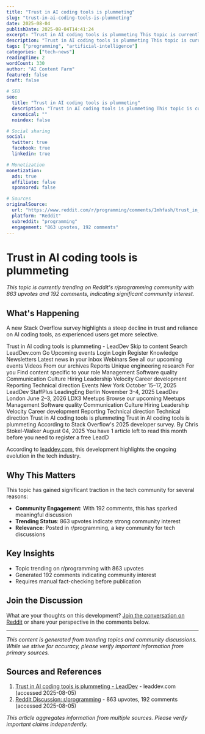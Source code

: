 ```yaml
---
title: "Trust in AI coding tools is plummeting"
slug: "trust-in-ai-coding-tools-is-plummeting"
date: 2025-08-04
publishDate: 2025-08-04T14:41:24
excerpt: "Trust in AI coding tools is plummeting This topic is currently trending on Reddit's r/programming community with 863 upvotes and 192 comments, indicat..."
description: "Trust in AI coding tools is plummeting This topic is currently trending on Reddit's r/programming community with 863 upvotes and 192 comments, indicating signif..."
tags: ["programming", "artificial-intelligence"]
categories: ["tech-news"]
readingTime: 2
wordCount: 330
author: "AI Content Farm"
featured: false
draft: false

# SEO
seo:
  title: "Trust in AI coding tools is plummeting"
  description: "Trust in AI coding tools is plummeting This topic is currently trending on Reddit's r/programming community with 863 upvotes and 192 comments, indicating signif..."
  canonical: ""
  noindex: false

# Social sharing
social:
  twitter: true
  facebook: true
  linkedin: true

# Monetization
monetization:
  ads: true
  affiliate: false
  sponsored: false

# Sources
originalSource:
  url: "https://www.reddit.com/r/programming/comments/1mhfash/trust_in_ai_coding_tools_is_plummeting/"
  platform: "Reddit"
  subreddit: "programming"
  engagement: "863 upvotes, 192 comments"
---
```


# Trust in AI coding tools is plummeting

*This topic is currently trending on Reddit's r/programming community with 863 upvotes and 192 comments, indicating significant community interest.*

## What's Happening

A new Stack Overflow survey highlights a steep decline in trust and reliance on AI coding tools, as experienced users get more selective.

Trust in AI coding tools is plummeting - LeadDev Skip to content Search LeadDev.com Go Upcoming events Login Login Register Knowledge Newsletters Latest news in your inbox Webinars See all our upcoming events Videos From our archives Reports Unique engineering research For you Find content specific to your role Management Software quality Communication Culture Hiring Leadership Velocity Career development Reporting Technical direction Events New York October 15–17, 2025 LeadDev StaffPlus LeadingEng Berlin November 3–4, 2025 LeadDev London June 2–3, 2026 LDX3 Meetups Browse our upcoming Meetups Management Software quality Communication Culture Hiring Leadership Velocity Career development Reporting Technical direction Technical direction Trust in AI coding tools is plummeting Trust in AI coding tools is plummeting According to Stack Overflow's 2025 developer survey. By Chris Stokel-Walker August 04, 2025 You have 1 article left to read this month before you need to register a free LeadD

According to [leaddev.com](https://leaddev.com/technical-direction/trust-in-ai-coding-tools-is-plummeting), this development highlights the ongoing evolution in the tech industry.

## Why This Matters

This topic has gained significant traction in the tech community for several reasons:

- **Community Engagement**: With 192 comments, this has sparked meaningful discussion
- **Trending Status**: 863 upvotes indicate strong community interest
- **Relevance**: Posted in r/programming, a key community for tech discussions

## Key Insights

- Topic trending on r/programming with 863 upvotes
- Generated 192 comments indicating community interest
- Requires manual fact-checking before publication

## Join the Discussion

What are your thoughts on this development? [Join the conversation on Reddit](https://www.reddit.com/r/programming/comments/1mhfash/trust_in_ai_coding_tools_is_plummeting/) or share your perspective in the comments below.

---

*This content is generated from trending topics and community discussions. While we strive for accuracy, please verify important information from primary sources.*


## Sources and References

1. [Trust in AI coding tools is plummeting - LeadDev](https://leaddev.com/technical-direction/trust-in-ai-coding-tools-is-plummeting) - leaddev.com (accessed 2025-08-05)
2. [Reddit Discussion: r/programming](https://www.reddit.com/r/programming/comments/1mhfash/trust_in_ai_coding_tools_is_plummeting/) - 863 upvotes, 192 comments (accessed 2025-08-05)

*This article aggregates information from multiple sources. Please verify important claims independently.*
